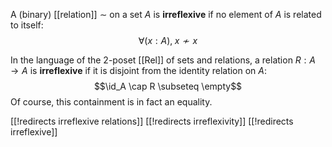 A (binary) [[relation]] $\sim$ on a set $A$ is __irreflexive__ if no element of $A$ is related to itself:
$$\forall (x: A),\; x \nsim x$$

In the language of the $2$-poset [[Rel]] of sets and relations, a relation $R: A \to A$ is __irreflexive__ if it is disjoint from the identity relation on $A$:
$$\id_A \cap R \subseteq \empty$$
Of course, this containment is in fact an equality.


[[!redirects irreflexive relations]]
[[!redirects irreflexivity]]
[[!redirects irreflexive]]